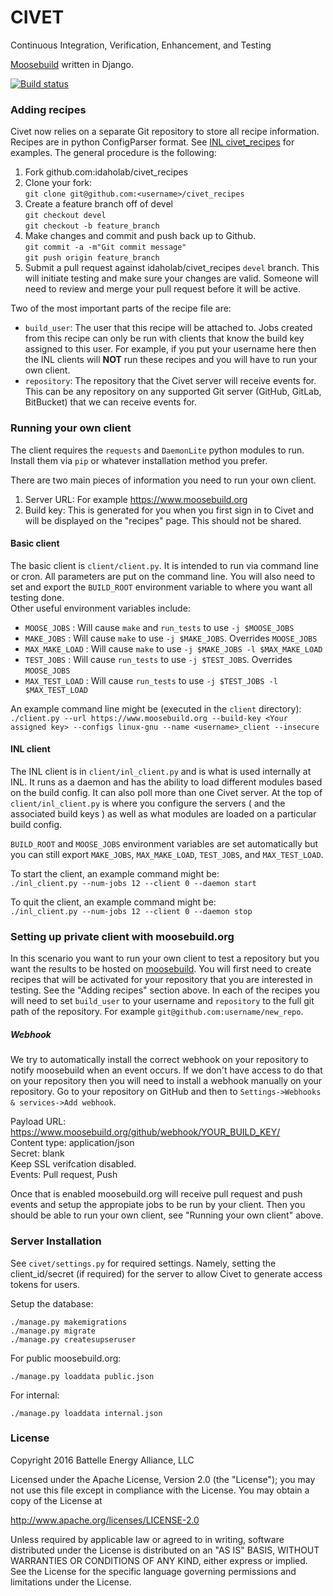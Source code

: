 # CIVET
Continuous Integration, Verification, Enhancement, and Testing

[Moosebuild](https://www.moosebuild.org) written in Django.

[![Build status](https://www.moosebuild.org/44/branch_status.svg)](https://www.moosebuild.org/repo/19/)

### Adding recipes

Civet now relies on a separate Git repository to store all recipe information.
Recipes are in python ConfigParser format.
See [INL civet_recipes](https://github.com/idaholab/civet_recipes) for examples.
The general procedure is the following:

1. Fork github.com:idaholab/civet_recipes
2. Clone your fork:  
    `git clone git@github.com:<username>/civet_recipes`
3. Create a feature branch off of devel  
    `git checkout devel`  
    `git checkout -b feature_branch`  
4. Make changes and commit and push back up to Github.  
    `git commit -a -m"Git commit message"`  
    `git push origin feature_branch`  
5. Submit a pull request against idaholab/civet_recipes `devel` branch. This will
initiate testing and make sure your changes are valid. Someone will need to review
and merge your pull request before it will be active.

Two of the most important parts of the recipe file are:
* `build_user`: The user that this recipe will be attached to.
Jobs created from this recipe can only be run with clients that know the build key assigned to this user.
For example, if you put your username here then the INL clients will **NOT** run these recipes and you will
have to run your own client.
* `repository`: The repository that the Civet server will receive events for. This can be any repository on any
supported Git server (GitHub, GitLab, BitBucket) that we can receive events for. 

### Running your own client

The client requires the `requests` and `DaemonLite` python modules to run. Install them via `pip` or
whatever installation method you prefer.


There are two main pieces of information you need to run your own client.

1. Server URL: For example https://www.moosebuild.org
2. Build key: This is generated for you when you first sign in to Civet and will
be displayed on the "recipes" page. This should not be shared.

#### Basic client

The basic client is `client/client.py`. It is intended to run via command line or cron. All
parameters are put on the command line. You will also need to set and export the `BUILD_ROOT`
environment variable to where you want all testing done.  
Other useful environment variables include:  
* `MOOSE_JOBS` : Will cause `make` and `run_tests` to use `-j $MOOSE_JOBS`
* `MAKE_JOBS` : Will cause `make` to use `-j $MAKE_JOBS`. Overrides `MOOSE_JOBS`
* `MAX_MAKE_LOAD` : Will cause `make` to use `-j $MAKE_JOBS -l $MAX_MAKE_LOAD`
* `TEST_JOBS` : Will cause `run_tests` to use `-j $TEST_JOBS`. Overrides `MOOSE_JOBS`
* `MAX_TEST_LOAD` : Will cause `run_tests` to use `-j $TEST_JOBS -l $MAX_TEST_LOAD`

An example command line might be (executed in the `client` directory):  
`./client.py --url https://www.moosebuild.org --build-key <Your assigned key> --configs linux-gnu --name <username>_client --insecure`

#### INL client

The INL client is in `client/inl_client.py` and is what is used internally at INL. It runs as a daemon and has the ability
to load different modules based on the build config. It can also poll more than one Civet
server. At the top of `client/inl_client.py` is where you configure the servers ( and the associated build keys ) as well
as what modules are loaded on a particular build config.

`BUILD_ROOT` and `MOOSE_JOBS` environment variables are set automatically but you can still export
`MAKE_JOBS`, `MAX_MAKE_LOAD`, `TEST_JOBS`, and `MAX_TEST_LOAD`.

To start the client, an example command might be:  
`./inl_client.py --num-jobs 12 --client 0 --daemon start`

To quit the client, an example command might be:  
`./inl_client.py --num-jobs 12 --client 0 --daemon stop`

### Setting up private client with moosebuild.org

In this scenario you want to run your own client to test a repository but you
want the results to be hosted on [moosebuild](https://www.moosebuild.org).
You will first need to create recipes that will be activated for your
repository that you are interested in testing. See the "Adding recipes" section above.
In each of the recipes you will need to set `build_user` to your username and `repository`
to the full git path of the repository. For example `git@github.com:username/new_repo`.

##### Webhook

We try to automatically install the correct webhook on your repository to notify moosebuild when an event occurs.
If we don't have access to do that on your repository then you will need to install a webhook
manually on your repository. Go to your repository on GitHub and then to `Settings->Webhooks & services->Add webhook`.

Payload URL: https://www.moosebuild.org/github/webhook/YOUR_BUILD_KEY/  
Content type: application/json  
Secret: blank  
Keep SSL verifcation disabled.  
Events: Pull request, Push  

Once that is enabled moosebuild.org will receive pull request and push events and setup the appropiate jobs to be run
by your client.
Then you should be able to run your own client, see "Running your own client" above.

### Server Installation

See `civet/settings.py` for required settings. Namely, setting the client_id/secret (if required) for the server to allow
Civet to generate access tokens for users.

Setup the database:

    ./manage.py makemigrations
    ./manage.py migrate
    ./manage.py createsupseruser

For public moosebuild.org:

    ./manage.py loaddata public.json

For internal:

    ./manage.py loaddata internal.json


### License

Copyright 2016 Battelle Energy Alliance, LLC

Licensed under the Apache License, Version 2.0 (the "License");
you may not use this file except in compliance with the License.
You may obtain a copy of the License at

  http://www.apache.org/licenses/LICENSE-2.0

Unless required by applicable law or agreed to in writing, software
distributed under the License is distributed on an "AS IS" BASIS,
WITHOUT WARRANTIES OR CONDITIONS OF ANY KIND, either express or implied.
See the License for the specific language governing permissions and
limitations under the License.
